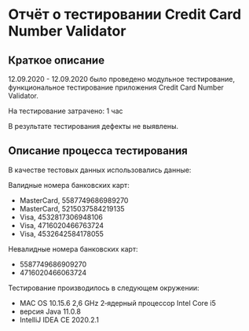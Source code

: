 # Отчёт о тестировании Credit Card Number Validator

## Краткое описание

12.09.2020 - 12.09.2020 было проведено модульное тестирование, функциональное тестирование приложения Credit Card Number Validator.

На тестирование затрачено: 1 час

В результате тестирования дефекты не выявлены.

## Описание процесса тестирования

В качестве тестовых данных использовались данные:


Валидные номера банковских карт:
* MasterCard, 5587749686989270
* MasterCard, 5215037584219135
* Visa, 4532817306948106
* Visa, 4716020466763724
* Visa, 4532642584178055

Невалидные номера банковских карт:
* 5587749686909270
* 4716020466063724


Тестирование производилось в следующем окружении:
* MAC OS 10.15.6 2,6 GHz 2‑ядерный процессор Intel Core i5
* версия Java 11.0.8
* IntelliJ IDEA CE 2020.2.1